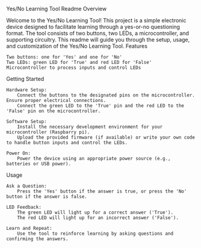 Yes/No Learning Tool Readme
Overview

Welcome to the Yes/No Learning Tool! This project is a simple electronic device designed to facilitate learning through a yes-or-no questioning format. The tool consists of two buttons, two LEDs, a microcontroller, and supporting circuitry. This readme will guide you through the setup, usage, and customization of the Yes/No Learning Tool.
Features

    Two buttons: one for 'Yes' and one for 'No'
    Two LEDs: green LED for 'True' and red LED for 'False'
    Microcontroller to process inputs and control LEDs

Getting Started

    Hardware Setup:
        Connect the buttons to the designated pins on the microcontroller. Ensure proper electrical connections.
        Connect the green LED to the 'True' pin and the red LED to the 'False' pin on the microcontroller.

    Software Setup:
        Install the necessary development environment for your microcontroller (Raspbarry pi).
        Upload the provided firmware (if available) or write your own code to handle button inputs and control the LEDs.

    Power On:
        Power the device using an appropriate power source (e.g., batteries or USB power).

Usage

    Ask a Question:
        Press the 'Yes' button if the answer is true, or press the 'No' button if the answer is false.

    LED Feedback:
        The green LED will light up for a correct answer ('True').
        The red LED will light up for an incorrect answer ('False').

    Learn and Repeat:
        Use the tool to reinforce learning by asking questions and confirming the answers.
